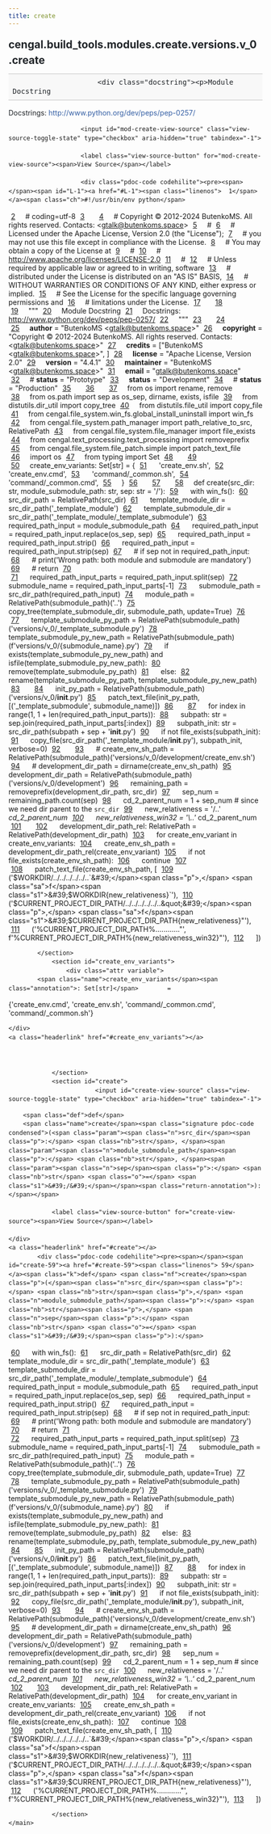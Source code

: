 ```yaml
---
title: create
---
```


<div>
    <main class="pdoc">
            <section class="module-info">
                    <h1 class="modulename">
cengal<wbr>.build_tools<wbr>.modules<wbr>.create<wbr>.versions<wbr>.v_0<wbr>.create    </h1>

                        <div class="docstring"><p>Module Docstring
Docstrings: <a href="http://www.python.org/dev/peps/pep-0257/">http://www.python.org/dev/peps/pep-0257/</a></p>
</div>

                        <input id="mod-create-view-source" class="view-source-toggle-state" type="checkbox" aria-hidden="true" tabindex="-1">

                        <label class="view-source-button" for="mod-create-view-source"><span>View Source</span></label>

                        <div class="pdoc-code codehilite"><pre><span></span><span id="L-1"><a href="#L-1"><span class="linenos">  1</span></a><span class="ch">#!/usr/bin/env python</span>
</span><span id="L-2"><a href="#L-2"><span class="linenos">  2</span></a><span class="c1"># coding=utf-8</span>
</span><span id="L-3"><a href="#L-3"><span class="linenos">  3</span></a>
</span><span id="L-4"><a href="#L-4"><span class="linenos">  4</span></a><span class="c1"># Copyright © 2012-2024 ButenkoMS. All rights reserved. Contacts: &lt;gtalk@butenkoms.space&gt;</span>
</span><span id="L-5"><a href="#L-5"><span class="linenos">  5</span></a><span class="c1"># </span>
</span><span id="L-6"><a href="#L-6"><span class="linenos">  6</span></a><span class="c1"># Licensed under the Apache License, Version 2.0 (the &quot;License&quot;);</span>
</span><span id="L-7"><a href="#L-7"><span class="linenos">  7</span></a><span class="c1"># you may not use this file except in compliance with the License.</span>
</span><span id="L-8"><a href="#L-8"><span class="linenos">  8</span></a><span class="c1"># You may obtain a copy of the License at</span>
</span><span id="L-9"><a href="#L-9"><span class="linenos">  9</span></a><span class="c1"># </span>
</span><span id="L-10"><a href="#L-10"><span class="linenos"> 10</span></a><span class="c1">#     http://www.apache.org/licenses/LICENSE-2.0</span>
</span><span id="L-11"><a href="#L-11"><span class="linenos"> 11</span></a><span class="c1"># </span>
</span><span id="L-12"><a href="#L-12"><span class="linenos"> 12</span></a><span class="c1"># Unless required by applicable law or agreed to in writing, software</span>
</span><span id="L-13"><a href="#L-13"><span class="linenos"> 13</span></a><span class="c1"># distributed under the License is distributed on an &quot;AS IS&quot; BASIS,</span>
</span><span id="L-14"><a href="#L-14"><span class="linenos"> 14</span></a><span class="c1"># WITHOUT WARRANTIES OR CONDITIONS OF ANY KIND, either express or implied.</span>
</span><span id="L-15"><a href="#L-15"><span class="linenos"> 15</span></a><span class="c1"># See the License for the specific language governing permissions and</span>
</span><span id="L-16"><a href="#L-16"><span class="linenos"> 16</span></a><span class="c1"># limitations under the License.</span>
</span><span id="L-17"><a href="#L-17"><span class="linenos"> 17</span></a>
</span><span id="L-18"><a href="#L-18"><span class="linenos"> 18</span></a>
</span><span id="L-19"><a href="#L-19"><span class="linenos"> 19</span></a><span class="sd">&quot;&quot;&quot;</span>
</span><span id="L-20"><a href="#L-20"><span class="linenos"> 20</span></a><span class="sd">Module Docstring</span>
</span><span id="L-21"><a href="#L-21"><span class="linenos"> 21</span></a><span class="sd">Docstrings: http://www.python.org/dev/peps/pep-0257/</span>
</span><span id="L-22"><a href="#L-22"><span class="linenos"> 22</span></a><span class="sd">&quot;&quot;&quot;</span>
</span><span id="L-23"><a href="#L-23"><span class="linenos"> 23</span></a>
</span><span id="L-24"><a href="#L-24"><span class="linenos"> 24</span></a>
</span><span id="L-25"><a href="#L-25"><span class="linenos"> 25</span></a><span class="n">__author__</span> <span class="o">=</span> <span class="s2">&quot;ButenkoMS &lt;gtalk@butenkoms.space&gt;&quot;</span>
</span><span id="L-26"><a href="#L-26"><span class="linenos"> 26</span></a><span class="n">__copyright__</span> <span class="o">=</span> <span class="s2">&quot;Copyright © 2012-2024 ButenkoMS. All rights reserved. Contacts: &lt;gtalk@butenkoms.space&gt;&quot;</span>
</span><span id="L-27"><a href="#L-27"><span class="linenos"> 27</span></a><span class="n">__credits__</span> <span class="o">=</span> <span class="p">[</span><span class="s2">&quot;ButenkoMS &lt;gtalk@butenkoms.space&gt;&quot;</span><span class="p">,</span> <span class="p">]</span>
</span><span id="L-28"><a href="#L-28"><span class="linenos"> 28</span></a><span class="n">__license__</span> <span class="o">=</span> <span class="s2">&quot;Apache License, Version 2.0&quot;</span>
</span><span id="L-29"><a href="#L-29"><span class="linenos"> 29</span></a><span class="n">__version__</span> <span class="o">=</span> <span class="s2">&quot;4.4.1&quot;</span>
</span><span id="L-30"><a href="#L-30"><span class="linenos"> 30</span></a><span class="n">__maintainer__</span> <span class="o">=</span> <span class="s2">&quot;ButenkoMS &lt;gtalk@butenkoms.space&gt;&quot;</span>
</span><span id="L-31"><a href="#L-31"><span class="linenos"> 31</span></a><span class="n">__email__</span> <span class="o">=</span> <span class="s2">&quot;gtalk@butenkoms.space&quot;</span>
</span><span id="L-32"><a href="#L-32"><span class="linenos"> 32</span></a><span class="c1"># __status__ = &quot;Prototype&quot;</span>
</span><span id="L-33"><a href="#L-33"><span class="linenos"> 33</span></a><span class="n">__status__</span> <span class="o">=</span> <span class="s2">&quot;Development&quot;</span>
</span><span id="L-34"><a href="#L-34"><span class="linenos"> 34</span></a><span class="c1"># __status__ = &quot;Production&quot;</span>
</span><span id="L-35"><a href="#L-35"><span class="linenos"> 35</span></a>
</span><span id="L-36"><a href="#L-36"><span class="linenos"> 36</span></a>
</span><span id="L-37"><a href="#L-37"><span class="linenos"> 37</span></a><span class="kn">from</span> <span class="nn">os</span> <span class="kn">import</span> <span class="n">rename</span><span class="p">,</span> <span class="n">remove</span>
</span><span id="L-38"><a href="#L-38"><span class="linenos"> 38</span></a><span class="kn">from</span> <span class="nn">os.path</span> <span class="kn">import</span> <span class="n">sep</span> <span class="k">as</span> <span class="n">os_sep</span><span class="p">,</span> <span class="n">dirname</span><span class="p">,</span> <span class="n">exists</span><span class="p">,</span> <span class="n">isfile</span>
</span><span id="L-39"><a href="#L-39"><span class="linenos"> 39</span></a><span class="kn">from</span> <span class="nn">distutils.dir_util</span> <span class="kn">import</span> <span class="n">copy_tree</span>
</span><span id="L-40"><a href="#L-40"><span class="linenos"> 40</span></a><span class="kn">from</span> <span class="nn">distutils.file_util</span> <span class="kn">import</span> <span class="n">copy_file</span>
</span><span id="L-41"><a href="#L-41"><span class="linenos"> 41</span></a><span class="kn">from</span> <span class="nn">cengal.file_system.win_fs.global_install_uninstall</span> <span class="kn">import</span> <span class="n">win_fs</span>
</span><span id="L-42"><a href="#L-42"><span class="linenos"> 42</span></a><span class="kn">from</span> <span class="nn">cengal.file_system.path_manager</span> <span class="kn">import</span> <span class="n">path_relative_to_src</span><span class="p">,</span> <span class="n">RelativePath</span>
</span><span id="L-43"><a href="#L-43"><span class="linenos"> 43</span></a><span class="kn">from</span> <span class="nn">cengal.file_system.file_manager</span> <span class="kn">import</span> <span class="n">file_exists</span>
</span><span id="L-44"><a href="#L-44"><span class="linenos"> 44</span></a><span class="kn">from</span> <span class="nn">cengal.text_processing.text_processing</span> <span class="kn">import</span> <span class="n">removeprefix</span>
</span><span id="L-45"><a href="#L-45"><span class="linenos"> 45</span></a><span class="kn">from</span> <span class="nn">cengal.file_system.file_patch.simple</span> <span class="kn">import</span> <span class="n">patch_text_file</span>
</span><span id="L-46"><a href="#L-46"><span class="linenos"> 46</span></a><span class="kn">import</span> <span class="nn">os</span>
</span><span id="L-47"><a href="#L-47"><span class="linenos"> 47</span></a><span class="kn">from</span> <span class="nn">typing</span> <span class="kn">import</span> <span class="n">Set</span>
</span><span id="L-48"><a href="#L-48"><span class="linenos"> 48</span></a>
</span><span id="L-49"><a href="#L-49"><span class="linenos"> 49</span></a>
</span><span id="L-50"><a href="#L-50"><span class="linenos"> 50</span></a><span class="n">create_env_variants</span><span class="p">:</span> <span class="n">Set</span><span class="p">[</span><span class="nb">str</span><span class="p">]</span> <span class="o">=</span> <span class="p">{</span>
</span><span id="L-51"><a href="#L-51"><span class="linenos"> 51</span></a>    <span class="s1">&#39;create_env.sh&#39;</span><span class="p">,</span>
</span><span id="L-52"><a href="#L-52"><span class="linenos"> 52</span></a>    <span class="s1">&#39;create_env.cmd&#39;</span><span class="p">,</span>
</span><span id="L-53"><a href="#L-53"><span class="linenos"> 53</span></a>    <span class="s1">&#39;command/_common.sh&#39;</span><span class="p">,</span>
</span><span id="L-54"><a href="#L-54"><span class="linenos"> 54</span></a>    <span class="s1">&#39;command/_common.cmd&#39;</span><span class="p">,</span>
</span><span id="L-55"><a href="#L-55"><span class="linenos"> 55</span></a><span class="p">}</span>
</span><span id="L-56"><a href="#L-56"><span class="linenos"> 56</span></a>
</span><span id="L-57"><a href="#L-57"><span class="linenos"> 57</span></a>
</span><span id="L-58"><a href="#L-58"><span class="linenos"> 58</span></a><span class="k">def</span> <span class="nf">create</span><span class="p">(</span><span class="n">src_dir</span><span class="p">:</span> <span class="nb">str</span><span class="p">,</span> <span class="n">module_submodule_path</span><span class="p">:</span> <span class="nb">str</span><span class="p">,</span> <span class="n">sep</span><span class="p">:</span> <span class="nb">str</span> <span class="o">=</span> <span class="s1">&#39;/&#39;</span><span class="p">):</span>
</span><span id="L-59"><a href="#L-59"><span class="linenos"> 59</span></a>    <span class="k">with</span> <span class="n">win_fs</span><span class="p">():</span>
</span><span id="L-60"><a href="#L-60"><span class="linenos"> 60</span></a>        <span class="n">src_dir_path</span> <span class="o">=</span> <span class="n">RelativePath</span><span class="p">(</span><span class="n">src_dir</span><span class="p">)</span>
</span><span id="L-61"><a href="#L-61"><span class="linenos"> 61</span></a>        <span class="n">template_module_dir</span> <span class="o">=</span> <span class="n">src_dir_path</span><span class="p">(</span><span class="s1">&#39;_template_module&#39;</span><span class="p">)</span>
</span><span id="L-62"><a href="#L-62"><span class="linenos"> 62</span></a>        <span class="n">template_submodule_dir</span> <span class="o">=</span> <span class="n">src_dir_path</span><span class="p">(</span><span class="s1">&#39;_template_module/_template_submodule&#39;</span><span class="p">)</span>
</span><span id="L-63"><a href="#L-63"><span class="linenos"> 63</span></a>        <span class="n">required_path_input</span> <span class="o">=</span> <span class="n">module_submodule_path</span>
</span><span id="L-64"><a href="#L-64"><span class="linenos"> 64</span></a>        <span class="n">required_path_input</span> <span class="o">=</span> <span class="n">required_path_input</span><span class="o">.</span><span class="n">replace</span><span class="p">(</span><span class="n">os_sep</span><span class="p">,</span> <span class="n">sep</span><span class="p">)</span>
</span><span id="L-65"><a href="#L-65"><span class="linenos"> 65</span></a>        <span class="n">required_path_input</span> <span class="o">=</span> <span class="n">required_path_input</span><span class="o">.</span><span class="n">strip</span><span class="p">()</span>
</span><span id="L-66"><a href="#L-66"><span class="linenos"> 66</span></a>        <span class="n">required_path_input</span> <span class="o">=</span> <span class="n">required_path_input</span><span class="o">.</span><span class="n">strip</span><span class="p">(</span><span class="n">sep</span><span class="p">)</span>
</span><span id="L-67"><a href="#L-67"><span class="linenos"> 67</span></a>        <span class="c1"># if sep not in required_path_input:</span>
</span><span id="L-68"><a href="#L-68"><span class="linenos"> 68</span></a>        <span class="c1">#     print(&#39;Wrong path: both module and submodule are mandatory&#39;)</span>
</span><span id="L-69"><a href="#L-69"><span class="linenos"> 69</span></a>        <span class="c1">#     return</span>
</span><span id="L-70"><a href="#L-70"><span class="linenos"> 70</span></a>        
</span><span id="L-71"><a href="#L-71"><span class="linenos"> 71</span></a>        <span class="n">required_path_input_parts</span> <span class="o">=</span> <span class="n">required_path_input</span><span class="o">.</span><span class="n">split</span><span class="p">(</span><span class="n">sep</span><span class="p">)</span>
</span><span id="L-72"><a href="#L-72"><span class="linenos"> 72</span></a>        <span class="n">submodule_name</span> <span class="o">=</span> <span class="n">required_path_input_parts</span><span class="p">[</span><span class="o">-</span><span class="mi">1</span><span class="p">]</span>
</span><span id="L-73"><a href="#L-73"><span class="linenos"> 73</span></a>        <span class="n">submodule_path</span> <span class="o">=</span> <span class="n">src_dir_path</span><span class="p">(</span><span class="n">required_path_input</span><span class="p">)</span>
</span><span id="L-74"><a href="#L-74"><span class="linenos"> 74</span></a>        <span class="n">module_path</span> <span class="o">=</span> <span class="n">RelativePath</span><span class="p">(</span><span class="n">submodule_path</span><span class="p">)(</span><span class="s1">&#39;..&#39;</span><span class="p">)</span>
</span><span id="L-75"><a href="#L-75"><span class="linenos"> 75</span></a>        <span class="n">copy_tree</span><span class="p">(</span><span class="n">template_submodule_dir</span><span class="p">,</span> <span class="n">submodule_path</span><span class="p">,</span> <span class="n">update</span><span class="o">=</span><span class="kc">True</span><span class="p">)</span>
</span><span id="L-76"><a href="#L-76"><span class="linenos"> 76</span></a>
</span><span id="L-77"><a href="#L-77"><span class="linenos"> 77</span></a>        <span class="n">template_submodule_py_path</span> <span class="o">=</span> <span class="n">RelativePath</span><span class="p">(</span><span class="n">submodule_path</span><span class="p">)(</span><span class="s1">&#39;versions/v_0/_template_submodule.py&#39;</span><span class="p">)</span>
</span><span id="L-78"><a href="#L-78"><span class="linenos"> 78</span></a>        <span class="n">template_submodule_py_new_path</span> <span class="o">=</span> <span class="n">RelativePath</span><span class="p">(</span><span class="n">submodule_path</span><span class="p">)(</span><span class="sa">f</span><span class="s1">&#39;versions/v_0/</span><span class="si">{</span><span class="n">submodule_name</span><span class="si">}</span><span class="s1">.py&#39;</span><span class="p">)</span>
</span><span id="L-79"><a href="#L-79"><span class="linenos"> 79</span></a>        <span class="k">if</span> <span class="n">exists</span><span class="p">(</span><span class="n">template_submodule_py_new_path</span><span class="p">)</span> <span class="ow">and</span> <span class="n">isfile</span><span class="p">(</span><span class="n">template_submodule_py_new_path</span><span class="p">):</span>
</span><span id="L-80"><a href="#L-80"><span class="linenos"> 80</span></a>            <span class="n">remove</span><span class="p">(</span><span class="n">template_submodule_py_path</span><span class="p">)</span>
</span><span id="L-81"><a href="#L-81"><span class="linenos"> 81</span></a>        <span class="k">else</span><span class="p">:</span>
</span><span id="L-82"><a href="#L-82"><span class="linenos"> 82</span></a>            <span class="n">rename</span><span class="p">(</span><span class="n">template_submodule_py_path</span><span class="p">,</span> <span class="n">template_submodule_py_new_path</span><span class="p">)</span>
</span><span id="L-83"><a href="#L-83"><span class="linenos"> 83</span></a>
</span><span id="L-84"><a href="#L-84"><span class="linenos"> 84</span></a>        <span class="n">init_py_path</span> <span class="o">=</span> <span class="n">RelativePath</span><span class="p">(</span><span class="n">submodule_path</span><span class="p">)(</span><span class="s1">&#39;versions/v_0/__init__.py&#39;</span><span class="p">)</span>
</span><span id="L-85"><a href="#L-85"><span class="linenos"> 85</span></a>        <span class="n">patch_text_file</span><span class="p">(</span><span class="n">init_py_path</span><span class="p">,</span> <span class="p">[(</span><span class="s1">&#39;_template_submodule&#39;</span><span class="p">,</span> <span class="n">submodule_name</span><span class="p">)])</span>
</span><span id="L-86"><a href="#L-86"><span class="linenos"> 86</span></a>
</span><span id="L-87"><a href="#L-87"><span class="linenos"> 87</span></a>        <span class="k">for</span> <span class="n">index</span> <span class="ow">in</span> <span class="nb">range</span><span class="p">(</span><span class="mi">1</span><span class="p">,</span> <span class="mi">1</span> <span class="o">+</span> <span class="nb">len</span><span class="p">(</span><span class="n">required_path_input_parts</span><span class="p">)):</span>
</span><span id="L-88"><a href="#L-88"><span class="linenos"> 88</span></a>            <span class="n">subpath</span><span class="p">:</span> <span class="nb">str</span> <span class="o">=</span> <span class="n">sep</span><span class="o">.</span><span class="n">join</span><span class="p">(</span><span class="n">required_path_input_parts</span><span class="p">[:</span><span class="n">index</span><span class="p">])</span>
</span><span id="L-89"><a href="#L-89"><span class="linenos"> 89</span></a>            <span class="n">subpath_init</span><span class="p">:</span> <span class="nb">str</span> <span class="o">=</span> <span class="n">src_dir_path</span><span class="p">(</span><span class="n">subpath</span> <span class="o">+</span> <span class="n">sep</span> <span class="o">+</span> <span class="s1">&#39;__init__.py&#39;</span><span class="p">)</span>
</span><span id="L-90"><a href="#L-90"><span class="linenos"> 90</span></a>            <span class="k">if</span> <span class="ow">not</span> <span class="n">file_exists</span><span class="p">(</span><span class="n">subpath_init</span><span class="p">):</span>
</span><span id="L-91"><a href="#L-91"><span class="linenos"> 91</span></a>                <span class="n">copy_file</span><span class="p">(</span><span class="n">src_dir_path</span><span class="p">(</span><span class="s1">&#39;_template_module/__init__.py&#39;</span><span class="p">),</span> <span class="n">subpath_init</span><span class="p">,</span> <span class="n">verbose</span><span class="o">=</span><span class="mi">0</span><span class="p">)</span>
</span><span id="L-92"><a href="#L-92"><span class="linenos"> 92</span></a>
</span><span id="L-93"><a href="#L-93"><span class="linenos"> 93</span></a>        <span class="c1"># create_env_sh_path = RelativePath(submodule_path)(&#39;versions/v_0/development/create_env.sh&#39;)</span>
</span><span id="L-94"><a href="#L-94"><span class="linenos"> 94</span></a>        <span class="c1"># development_dir_path = dirname(create_env_sh_path)</span>
</span><span id="L-95"><a href="#L-95"><span class="linenos"> 95</span></a>        <span class="n">development_dir_path</span> <span class="o">=</span> <span class="n">RelativePath</span><span class="p">(</span><span class="n">submodule_path</span><span class="p">)(</span><span class="s1">&#39;versions/v_0/development&#39;</span><span class="p">)</span>
</span><span id="L-96"><a href="#L-96"><span class="linenos"> 96</span></a>        <span class="n">remaining_path</span> <span class="o">=</span> <span class="n">removeprefix</span><span class="p">(</span><span class="n">development_dir_path</span><span class="p">,</span> <span class="n">src_dir</span><span class="p">)</span>
</span><span id="L-97"><a href="#L-97"><span class="linenos"> 97</span></a>        <span class="n">sep_num</span> <span class="o">=</span> <span class="n">remaining_path</span><span class="o">.</span><span class="n">count</span><span class="p">(</span><span class="n">sep</span><span class="p">)</span>
</span><span id="L-98"><a href="#L-98"><span class="linenos"> 98</span></a>        <span class="n">cd_2_parent_num</span> <span class="o">=</span> <span class="mi">1</span> <span class="o">+</span> <span class="n">sep_num</span>  <span class="c1"># since we need dir parent to the `src_dir`</span>
</span><span id="L-99"><a href="#L-99"><span class="linenos"> 99</span></a>        <span class="n">new_relativeness</span> <span class="o">=</span> <span class="s1">&#39;/..&#39;</span> <span class="o">*</span> <span class="n">cd_2_parent_num</span>
</span><span id="L-100"><a href="#L-100"><span class="linenos">100</span></a>        <span class="n">new_relativeness_win32</span> <span class="o">=</span> <span class="s1">&#39;</span><span class="se">\\</span><span class="s1">..&#39;</span> <span class="o">*</span> <span class="n">cd_2_parent_num</span>
</span><span id="L-101"><a href="#L-101"><span class="linenos">101</span></a>
</span><span id="L-102"><a href="#L-102"><span class="linenos">102</span></a>        <span class="n">development_dir_path_rel</span><span class="p">:</span> <span class="n">RelativePath</span> <span class="o">=</span> <span class="n">RelativePath</span><span class="p">(</span><span class="n">development_dir_path</span><span class="p">)</span>
</span><span id="L-103"><a href="#L-103"><span class="linenos">103</span></a>        <span class="k">for</span> <span class="n">create_env_variant</span> <span class="ow">in</span> <span class="n">create_env_variants</span><span class="p">:</span>
</span><span id="L-104"><a href="#L-104"><span class="linenos">104</span></a>            <span class="n">create_env_sh_path</span> <span class="o">=</span> <span class="n">development_dir_path_rel</span><span class="p">(</span><span class="n">create_env_variant</span><span class="p">)</span>
</span><span id="L-105"><a href="#L-105"><span class="linenos">105</span></a>            <span class="k">if</span> <span class="ow">not</span> <span class="n">file_exists</span><span class="p">(</span><span class="n">create_env_sh_path</span><span class="p">):</span>
</span><span id="L-106"><a href="#L-106"><span class="linenos">106</span></a>                <span class="k">continue</span>
</span><span id="L-107"><a href="#L-107"><span class="linenos">107</span></a>            
</span><span id="L-108"><a href="#L-108"><span class="linenos">108</span></a>            <span class="n">patch_text_file</span><span class="p">(</span><span class="n">create_env_sh_path</span><span class="p">,</span> <span class="p">[</span>
</span><span id="L-109"><a href="#L-109"><span class="linenos">109</span></a>                <span class="p">(</span><span class="s1">&#39;$WORKDIR/../../../../../..`&#39;</span><span class="p">,</span> <span class="sa">f</span><span class="s1">&#39;$WORKDIR</span><span class="si">{</span><span class="n">new_relativeness</span><span class="si">}</span><span class="s1">`&#39;</span><span class="p">),</span>
</span><span id="L-110"><a href="#L-110"><span class="linenos">110</span></a>                <span class="p">(</span><span class="s1">&#39;$CURRENT_PROJECT_DIR_PATH/../../../../../..&quot;&#39;</span><span class="p">,</span> <span class="sa">f</span><span class="s1">&#39;$CURRENT_PROJECT_DIR_PATH</span><span class="si">{</span><span class="n">new_relativeness</span><span class="si">}</span><span class="s1">&quot;&#39;</span><span class="p">),</span>
</span><span id="L-111"><a href="#L-111"><span class="linenos">111</span></a>                <span class="p">(</span><span class="s1">&#39;%CURRENT_PROJECT_DIR_PATH%\..\..\..\..\..\..&quot;&#39;</span><span class="p">,</span> <span class="sa">f</span><span class="s1">&#39;%CURRENT_PROJECT_DIR_PATH%</span><span class="si">{</span><span class="n">new_relativeness_win32</span><span class="si">}</span><span class="s1">&quot;&#39;</span><span class="p">),</span>
</span><span id="L-112"><a href="#L-112"><span class="linenos">112</span></a>            <span class="p">])</span>
</span></pre></div>


            </section>
                <section id="create_env_variants">
                    <div class="attr variable">
            <span class="name">create_env_variants</span><span class="annotation">: Set[str]</span>        =
<span class="default_value">{&#39;create_env.cmd&#39;, &#39;create_env.sh&#39;, &#39;command/_common.cmd&#39;, &#39;command/_common.sh&#39;}</span>

        
    </div>
    <a class="headerlink" href="#create_env_variants"></a>
    
    

                </section>
                <section id="create">
                            <input id="create-view-source" class="view-source-toggle-state" type="checkbox" aria-hidden="true" tabindex="-1">
<div class="attr function">
            
        <span class="def">def</span>
        <span class="name">create</span><span class="signature pdoc-code condensed">(<span class="param"><span class="n">src_dir</span><span class="p">:</span> <span class="nb">str</span>, </span><span class="param"><span class="n">module_submodule_path</span><span class="p">:</span> <span class="nb">str</span>, </span><span class="param"><span class="n">sep</span><span class="p">:</span> <span class="nb">str</span> <span class="o">=</span> <span class="s1">&#39;/&#39;</span></span><span class="return-annotation">):</span></span>

                <label class="view-source-button" for="create-view-source"><span>View Source</span></label>

    </div>
    <a class="headerlink" href="#create"></a>
            <div class="pdoc-code codehilite"><pre><span></span><span id="create-59"><a href="#create-59"><span class="linenos"> 59</span></a><span class="k">def</span> <span class="nf">create</span><span class="p">(</span><span class="n">src_dir</span><span class="p">:</span> <span class="nb">str</span><span class="p">,</span> <span class="n">module_submodule_path</span><span class="p">:</span> <span class="nb">str</span><span class="p">,</span> <span class="n">sep</span><span class="p">:</span> <span class="nb">str</span> <span class="o">=</span> <span class="s1">&#39;/&#39;</span><span class="p">):</span>
</span><span id="create-60"><a href="#create-60"><span class="linenos"> 60</span></a>    <span class="k">with</span> <span class="n">win_fs</span><span class="p">():</span>
</span><span id="create-61"><a href="#create-61"><span class="linenos"> 61</span></a>        <span class="n">src_dir_path</span> <span class="o">=</span> <span class="n">RelativePath</span><span class="p">(</span><span class="n">src_dir</span><span class="p">)</span>
</span><span id="create-62"><a href="#create-62"><span class="linenos"> 62</span></a>        <span class="n">template_module_dir</span> <span class="o">=</span> <span class="n">src_dir_path</span><span class="p">(</span><span class="s1">&#39;_template_module&#39;</span><span class="p">)</span>
</span><span id="create-63"><a href="#create-63"><span class="linenos"> 63</span></a>        <span class="n">template_submodule_dir</span> <span class="o">=</span> <span class="n">src_dir_path</span><span class="p">(</span><span class="s1">&#39;_template_module/_template_submodule&#39;</span><span class="p">)</span>
</span><span id="create-64"><a href="#create-64"><span class="linenos"> 64</span></a>        <span class="n">required_path_input</span> <span class="o">=</span> <span class="n">module_submodule_path</span>
</span><span id="create-65"><a href="#create-65"><span class="linenos"> 65</span></a>        <span class="n">required_path_input</span> <span class="o">=</span> <span class="n">required_path_input</span><span class="o">.</span><span class="n">replace</span><span class="p">(</span><span class="n">os_sep</span><span class="p">,</span> <span class="n">sep</span><span class="p">)</span>
</span><span id="create-66"><a href="#create-66"><span class="linenos"> 66</span></a>        <span class="n">required_path_input</span> <span class="o">=</span> <span class="n">required_path_input</span><span class="o">.</span><span class="n">strip</span><span class="p">()</span>
</span><span id="create-67"><a href="#create-67"><span class="linenos"> 67</span></a>        <span class="n">required_path_input</span> <span class="o">=</span> <span class="n">required_path_input</span><span class="o">.</span><span class="n">strip</span><span class="p">(</span><span class="n">sep</span><span class="p">)</span>
</span><span id="create-68"><a href="#create-68"><span class="linenos"> 68</span></a>        <span class="c1"># if sep not in required_path_input:</span>
</span><span id="create-69"><a href="#create-69"><span class="linenos"> 69</span></a>        <span class="c1">#     print(&#39;Wrong path: both module and submodule are mandatory&#39;)</span>
</span><span id="create-70"><a href="#create-70"><span class="linenos"> 70</span></a>        <span class="c1">#     return</span>
</span><span id="create-71"><a href="#create-71"><span class="linenos"> 71</span></a>        
</span><span id="create-72"><a href="#create-72"><span class="linenos"> 72</span></a>        <span class="n">required_path_input_parts</span> <span class="o">=</span> <span class="n">required_path_input</span><span class="o">.</span><span class="n">split</span><span class="p">(</span><span class="n">sep</span><span class="p">)</span>
</span><span id="create-73"><a href="#create-73"><span class="linenos"> 73</span></a>        <span class="n">submodule_name</span> <span class="o">=</span> <span class="n">required_path_input_parts</span><span class="p">[</span><span class="o">-</span><span class="mi">1</span><span class="p">]</span>
</span><span id="create-74"><a href="#create-74"><span class="linenos"> 74</span></a>        <span class="n">submodule_path</span> <span class="o">=</span> <span class="n">src_dir_path</span><span class="p">(</span><span class="n">required_path_input</span><span class="p">)</span>
</span><span id="create-75"><a href="#create-75"><span class="linenos"> 75</span></a>        <span class="n">module_path</span> <span class="o">=</span> <span class="n">RelativePath</span><span class="p">(</span><span class="n">submodule_path</span><span class="p">)(</span><span class="s1">&#39;..&#39;</span><span class="p">)</span>
</span><span id="create-76"><a href="#create-76"><span class="linenos"> 76</span></a>        <span class="n">copy_tree</span><span class="p">(</span><span class="n">template_submodule_dir</span><span class="p">,</span> <span class="n">submodule_path</span><span class="p">,</span> <span class="n">update</span><span class="o">=</span><span class="kc">True</span><span class="p">)</span>
</span><span id="create-77"><a href="#create-77"><span class="linenos"> 77</span></a>
</span><span id="create-78"><a href="#create-78"><span class="linenos"> 78</span></a>        <span class="n">template_submodule_py_path</span> <span class="o">=</span> <span class="n">RelativePath</span><span class="p">(</span><span class="n">submodule_path</span><span class="p">)(</span><span class="s1">&#39;versions/v_0/_template_submodule.py&#39;</span><span class="p">)</span>
</span><span id="create-79"><a href="#create-79"><span class="linenos"> 79</span></a>        <span class="n">template_submodule_py_new_path</span> <span class="o">=</span> <span class="n">RelativePath</span><span class="p">(</span><span class="n">submodule_path</span><span class="p">)(</span><span class="sa">f</span><span class="s1">&#39;versions/v_0/</span><span class="si">{</span><span class="n">submodule_name</span><span class="si">}</span><span class="s1">.py&#39;</span><span class="p">)</span>
</span><span id="create-80"><a href="#create-80"><span class="linenos"> 80</span></a>        <span class="k">if</span> <span class="n">exists</span><span class="p">(</span><span class="n">template_submodule_py_new_path</span><span class="p">)</span> <span class="ow">and</span> <span class="n">isfile</span><span class="p">(</span><span class="n">template_submodule_py_new_path</span><span class="p">):</span>
</span><span id="create-81"><a href="#create-81"><span class="linenos"> 81</span></a>            <span class="n">remove</span><span class="p">(</span><span class="n">template_submodule_py_path</span><span class="p">)</span>
</span><span id="create-82"><a href="#create-82"><span class="linenos"> 82</span></a>        <span class="k">else</span><span class="p">:</span>
</span><span id="create-83"><a href="#create-83"><span class="linenos"> 83</span></a>            <span class="n">rename</span><span class="p">(</span><span class="n">template_submodule_py_path</span><span class="p">,</span> <span class="n">template_submodule_py_new_path</span><span class="p">)</span>
</span><span id="create-84"><a href="#create-84"><span class="linenos"> 84</span></a>
</span><span id="create-85"><a href="#create-85"><span class="linenos"> 85</span></a>        <span class="n">init_py_path</span> <span class="o">=</span> <span class="n">RelativePath</span><span class="p">(</span><span class="n">submodule_path</span><span class="p">)(</span><span class="s1">&#39;versions/v_0/__init__.py&#39;</span><span class="p">)</span>
</span><span id="create-86"><a href="#create-86"><span class="linenos"> 86</span></a>        <span class="n">patch_text_file</span><span class="p">(</span><span class="n">init_py_path</span><span class="p">,</span> <span class="p">[(</span><span class="s1">&#39;_template_submodule&#39;</span><span class="p">,</span> <span class="n">submodule_name</span><span class="p">)])</span>
</span><span id="create-87"><a href="#create-87"><span class="linenos"> 87</span></a>
</span><span id="create-88"><a href="#create-88"><span class="linenos"> 88</span></a>        <span class="k">for</span> <span class="n">index</span> <span class="ow">in</span> <span class="nb">range</span><span class="p">(</span><span class="mi">1</span><span class="p">,</span> <span class="mi">1</span> <span class="o">+</span> <span class="nb">len</span><span class="p">(</span><span class="n">required_path_input_parts</span><span class="p">)):</span>
</span><span id="create-89"><a href="#create-89"><span class="linenos"> 89</span></a>            <span class="n">subpath</span><span class="p">:</span> <span class="nb">str</span> <span class="o">=</span> <span class="n">sep</span><span class="o">.</span><span class="n">join</span><span class="p">(</span><span class="n">required_path_input_parts</span><span class="p">[:</span><span class="n">index</span><span class="p">])</span>
</span><span id="create-90"><a href="#create-90"><span class="linenos"> 90</span></a>            <span class="n">subpath_init</span><span class="p">:</span> <span class="nb">str</span> <span class="o">=</span> <span class="n">src_dir_path</span><span class="p">(</span><span class="n">subpath</span> <span class="o">+</span> <span class="n">sep</span> <span class="o">+</span> <span class="s1">&#39;__init__.py&#39;</span><span class="p">)</span>
</span><span id="create-91"><a href="#create-91"><span class="linenos"> 91</span></a>            <span class="k">if</span> <span class="ow">not</span> <span class="n">file_exists</span><span class="p">(</span><span class="n">subpath_init</span><span class="p">):</span>
</span><span id="create-92"><a href="#create-92"><span class="linenos"> 92</span></a>                <span class="n">copy_file</span><span class="p">(</span><span class="n">src_dir_path</span><span class="p">(</span><span class="s1">&#39;_template_module/__init__.py&#39;</span><span class="p">),</span> <span class="n">subpath_init</span><span class="p">,</span> <span class="n">verbose</span><span class="o">=</span><span class="mi">0</span><span class="p">)</span>
</span><span id="create-93"><a href="#create-93"><span class="linenos"> 93</span></a>
</span><span id="create-94"><a href="#create-94"><span class="linenos"> 94</span></a>        <span class="c1"># create_env_sh_path = RelativePath(submodule_path)(&#39;versions/v_0/development/create_env.sh&#39;)</span>
</span><span id="create-95"><a href="#create-95"><span class="linenos"> 95</span></a>        <span class="c1"># development_dir_path = dirname(create_env_sh_path)</span>
</span><span id="create-96"><a href="#create-96"><span class="linenos"> 96</span></a>        <span class="n">development_dir_path</span> <span class="o">=</span> <span class="n">RelativePath</span><span class="p">(</span><span class="n">submodule_path</span><span class="p">)(</span><span class="s1">&#39;versions/v_0/development&#39;</span><span class="p">)</span>
</span><span id="create-97"><a href="#create-97"><span class="linenos"> 97</span></a>        <span class="n">remaining_path</span> <span class="o">=</span> <span class="n">removeprefix</span><span class="p">(</span><span class="n">development_dir_path</span><span class="p">,</span> <span class="n">src_dir</span><span class="p">)</span>
</span><span id="create-98"><a href="#create-98"><span class="linenos"> 98</span></a>        <span class="n">sep_num</span> <span class="o">=</span> <span class="n">remaining_path</span><span class="o">.</span><span class="n">count</span><span class="p">(</span><span class="n">sep</span><span class="p">)</span>
</span><span id="create-99"><a href="#create-99"><span class="linenos"> 99</span></a>        <span class="n">cd_2_parent_num</span> <span class="o">=</span> <span class="mi">1</span> <span class="o">+</span> <span class="n">sep_num</span>  <span class="c1"># since we need dir parent to the `src_dir`</span>
</span><span id="create-100"><a href="#create-100"><span class="linenos">100</span></a>        <span class="n">new_relativeness</span> <span class="o">=</span> <span class="s1">&#39;/..&#39;</span> <span class="o">*</span> <span class="n">cd_2_parent_num</span>
</span><span id="create-101"><a href="#create-101"><span class="linenos">101</span></a>        <span class="n">new_relativeness_win32</span> <span class="o">=</span> <span class="s1">&#39;</span><span class="se">\\</span><span class="s1">..&#39;</span> <span class="o">*</span> <span class="n">cd_2_parent_num</span>
</span><span id="create-102"><a href="#create-102"><span class="linenos">102</span></a>
</span><span id="create-103"><a href="#create-103"><span class="linenos">103</span></a>        <span class="n">development_dir_path_rel</span><span class="p">:</span> <span class="n">RelativePath</span> <span class="o">=</span> <span class="n">RelativePath</span><span class="p">(</span><span class="n">development_dir_path</span><span class="p">)</span>
</span><span id="create-104"><a href="#create-104"><span class="linenos">104</span></a>        <span class="k">for</span> <span class="n">create_env_variant</span> <span class="ow">in</span> <span class="n">create_env_variants</span><span class="p">:</span>
</span><span id="create-105"><a href="#create-105"><span class="linenos">105</span></a>            <span class="n">create_env_sh_path</span> <span class="o">=</span> <span class="n">development_dir_path_rel</span><span class="p">(</span><span class="n">create_env_variant</span><span class="p">)</span>
</span><span id="create-106"><a href="#create-106"><span class="linenos">106</span></a>            <span class="k">if</span> <span class="ow">not</span> <span class="n">file_exists</span><span class="p">(</span><span class="n">create_env_sh_path</span><span class="p">):</span>
</span><span id="create-107"><a href="#create-107"><span class="linenos">107</span></a>                <span class="k">continue</span>
</span><span id="create-108"><a href="#create-108"><span class="linenos">108</span></a>            
</span><span id="create-109"><a href="#create-109"><span class="linenos">109</span></a>            <span class="n">patch_text_file</span><span class="p">(</span><span class="n">create_env_sh_path</span><span class="p">,</span> <span class="p">[</span>
</span><span id="create-110"><a href="#create-110"><span class="linenos">110</span></a>                <span class="p">(</span><span class="s1">&#39;$WORKDIR/../../../../../..`&#39;</span><span class="p">,</span> <span class="sa">f</span><span class="s1">&#39;$WORKDIR</span><span class="si">{</span><span class="n">new_relativeness</span><span class="si">}</span><span class="s1">`&#39;</span><span class="p">),</span>
</span><span id="create-111"><a href="#create-111"><span class="linenos">111</span></a>                <span class="p">(</span><span class="s1">&#39;$CURRENT_PROJECT_DIR_PATH/../../../../../..&quot;&#39;</span><span class="p">,</span> <span class="sa">f</span><span class="s1">&#39;$CURRENT_PROJECT_DIR_PATH</span><span class="si">{</span><span class="n">new_relativeness</span><span class="si">}</span><span class="s1">&quot;&#39;</span><span class="p">),</span>
</span><span id="create-112"><a href="#create-112"><span class="linenos">112</span></a>                <span class="p">(</span><span class="s1">&#39;%CURRENT_PROJECT_DIR_PATH%\..\..\..\..\..\..&quot;&#39;</span><span class="p">,</span> <span class="sa">f</span><span class="s1">&#39;%CURRENT_PROJECT_DIR_PATH%</span><span class="si">{</span><span class="n">new_relativeness_win32</span><span class="si">}</span><span class="s1">&quot;&#39;</span><span class="p">),</span>
</span><span id="create-113"><a href="#create-113"><span class="linenos">113</span></a>            <span class="p">])</span>
</span></pre></div>


    

                </section>
    </main>


<style>pre{line-height:125%;}span.linenos{color:inherit; background-color:transparent; padding-left:5px; padding-right:20px;}.pdoc-code .hll{background-color:#ffffcc}.pdoc-code{background:#f8f8f8;}.pdoc-code .c{color:#3D7B7B; font-style:italic}.pdoc-code .err{border:1px solid #FF0000}.pdoc-code .k{color:#008000; font-weight:bold}.pdoc-code .o{color:#666666}.pdoc-code .ch{color:#3D7B7B; font-style:italic}.pdoc-code .cm{color:#3D7B7B; font-style:italic}.pdoc-code .cp{color:#9C6500}.pdoc-code .cpf{color:#3D7B7B; font-style:italic}.pdoc-code .c1{color:#3D7B7B; font-style:italic}.pdoc-code .cs{color:#3D7B7B; font-style:italic}.pdoc-code .gd{color:#A00000}.pdoc-code .ge{font-style:italic}.pdoc-code .gr{color:#E40000}.pdoc-code .gh{color:#000080; font-weight:bold}.pdoc-code .gi{color:#008400}.pdoc-code .go{color:#717171}.pdoc-code .gp{color:#000080; font-weight:bold}.pdoc-code .gs{font-weight:bold}.pdoc-code .gu{color:#800080; font-weight:bold}.pdoc-code .gt{color:#0044DD}.pdoc-code .kc{color:#008000; font-weight:bold}.pdoc-code .kd{color:#008000; font-weight:bold}.pdoc-code .kn{color:#008000; font-weight:bold}.pdoc-code .kp{color:#008000}.pdoc-code .kr{color:#008000; font-weight:bold}.pdoc-code .kt{color:#B00040}.pdoc-code .m{color:#666666}.pdoc-code .s{color:#BA2121}.pdoc-code .na{color:#687822}.pdoc-code .nb{color:#008000}.pdoc-code .nc{color:#0000FF; font-weight:bold}.pdoc-code .no{color:#880000}.pdoc-code .nd{color:#AA22FF}.pdoc-code .ni{color:#717171; font-weight:bold}.pdoc-code .ne{color:#CB3F38; font-weight:bold}.pdoc-code .nf{color:#0000FF}.pdoc-code .nl{color:#767600}.pdoc-code .nn{color:#0000FF; font-weight:bold}.pdoc-code .nt{color:#008000; font-weight:bold}.pdoc-code .nv{color:#19177C}.pdoc-code .ow{color:#AA22FF; font-weight:bold}.pdoc-code .w{color:#bbbbbb}.pdoc-code .mb{color:#666666}.pdoc-code .mf{color:#666666}.pdoc-code .mh{color:#666666}.pdoc-code .mi{color:#666666}.pdoc-code .mo{color:#666666}.pdoc-code .sa{color:#BA2121}.pdoc-code .sb{color:#BA2121}.pdoc-code .sc{color:#BA2121}.pdoc-code .dl{color:#BA2121}.pdoc-code .sd{color:#BA2121; font-style:italic}.pdoc-code .s2{color:#BA2121}.pdoc-code .se{color:#AA5D1F; font-weight:bold}.pdoc-code .sh{color:#BA2121}.pdoc-code .si{color:#A45A77; font-weight:bold}.pdoc-code .sx{color:#008000}.pdoc-code .sr{color:#A45A77}.pdoc-code .s1{color:#BA2121}.pdoc-code .ss{color:#19177C}.pdoc-code .bp{color:#008000}.pdoc-code .fm{color:#0000FF}.pdoc-code .vc{color:#19177C}.pdoc-code .vg{color:#19177C}.pdoc-code .vi{color:#19177C}.pdoc-code .vm{color:#19177C}.pdoc-code .il{color:#666666}</style>
<style>:root{--pdoc-background:#fff;}.pdoc{--text:#212529;--muted:#6c757d;--link:#3660a5;--link-hover:#1659c5;--code:#f8f8f8;--active:#fff598;--accent:#eee;--accent2:#c1c1c1;--nav-hover:rgba(255, 255, 255, 0.5);--name:#0066BB;--def:#008800;--annotation:#007020;}</style>
<style>.pdoc{color:var(--text);box-sizing:border-box;line-height:1.5;background:none;}.pdoc .pdoc-button{cursor:pointer;display:inline-block;border:solid black 1px;border-radius:2px;font-size:.75rem;padding:calc(0.5em - 1px) 1em;transition:100ms all;}.pdoc .pdoc-alert{padding:1rem 1rem 1rem calc(1.5rem + 24px);border:1px solid transparent;border-radius:.25rem;background-repeat:no-repeat;background-position:1rem center;margin-bottom:1rem;}.pdoc .pdoc-alert > *:last-child{margin-bottom:0;}.pdoc .pdoc-alert-note {color:#084298;background-color:#cfe2ff;border-color:#b6d4fe;background-image:url("data:image/svg+xml,%3Csvg%20xmlns%3D%22http%3A//www.w3.org/2000/svg%22%20width%3D%2224%22%20height%3D%2224%22%20fill%3D%22%23084298%22%20viewBox%3D%220%200%2016%2016%22%3E%3Cpath%20d%3D%22M8%2016A8%208%200%201%200%208%200a8%208%200%200%200%200%2016zm.93-9.412-1%204.705c-.07.34.029.533.304.533.194%200%20.487-.07.686-.246l-.088.416c-.287.346-.92.598-1.465.598-.703%200-1.002-.422-.808-1.319l.738-3.468c.064-.293.006-.399-.287-.47l-.451-.081.082-.381%202.29-.287zM8%205.5a1%201%200%201%201%200-2%201%201%200%200%201%200%202z%22/%3E%3C/svg%3E");}.pdoc .pdoc-alert-warning{color:#664d03;background-color:#fff3cd;border-color:#ffecb5;background-image:url("data:image/svg+xml,%3Csvg%20xmlns%3D%22http%3A//www.w3.org/2000/svg%22%20width%3D%2224%22%20height%3D%2224%22%20fill%3D%22%23664d03%22%20viewBox%3D%220%200%2016%2016%22%3E%3Cpath%20d%3D%22M8.982%201.566a1.13%201.13%200%200%200-1.96%200L.165%2013.233c-.457.778.091%201.767.98%201.767h13.713c.889%200%201.438-.99.98-1.767L8.982%201.566zM8%205c.535%200%20.954.462.9.995l-.35%203.507a.552.552%200%200%201-1.1%200L7.1%205.995A.905.905%200%200%201%208%205zm.002%206a1%201%200%201%201%200%202%201%201%200%200%201%200-2z%22/%3E%3C/svg%3E");}.pdoc .pdoc-alert-danger{color:#842029;background-color:#f8d7da;border-color:#f5c2c7;background-image:url("data:image/svg+xml,%3Csvg%20xmlns%3D%22http%3A//www.w3.org/2000/svg%22%20width%3D%2224%22%20height%3D%2224%22%20fill%3D%22%23842029%22%20viewBox%3D%220%200%2016%2016%22%3E%3Cpath%20d%3D%22M5.52.359A.5.5%200%200%201%206%200h4a.5.5%200%200%201%20.474.658L8.694%206H12.5a.5.5%200%200%201%20.395.807l-7%209a.5.5%200%200%201-.873-.454L6.823%209.5H3.5a.5.5%200%200%201-.48-.641l2.5-8.5z%22/%3E%3C/svg%3E");}.pdoc .visually-hidden{position:absolute !important;width:1px !important;height:1px !important;padding:0 !important;margin:-1px !important;overflow:hidden !important;clip:rect(0, 0, 0, 0) !important;white-space:nowrap !important;border:0 !important;}.pdoc h1, .pdoc h2, .pdoc h3{font-weight:300;margin:.3em 0;padding:.2em 0;}.pdoc > section:not(.module-info) h1{font-size:1.5rem;font-weight:500;}.pdoc > section:not(.module-info) h2{font-size:1.4rem;font-weight:500;}.pdoc > section:not(.module-info) h3{font-size:1.3rem;font-weight:500;}.pdoc > section:not(.module-info) h4{font-size:1.2rem;}.pdoc > section:not(.module-info) h5{font-size:1.1rem;}.pdoc a{text-decoration:none;color:var(--link);}.pdoc a:hover{color:var(--link-hover);}.pdoc blockquote{margin-left:2rem;}.pdoc pre{border-top:1px solid var(--accent2);border-bottom:1px solid var(--accent2);margin-top:0;margin-bottom:1em;padding:.5rem 0 .5rem .5rem;overflow-x:auto;background-color:var(--code);}.pdoc code{color:var(--text);padding:.2em .4em;margin:0;font-size:85%;background-color:var(--accent);border-radius:6px;}.pdoc a > code{color:inherit;}.pdoc pre > code{display:inline-block;font-size:inherit;background:none;border:none;padding:0;}.pdoc > section:not(.module-info){margin-bottom:1.5rem;}.pdoc .modulename{margin-top:0;font-weight:bold;}.pdoc .modulename a{color:var(--link);transition:100ms all;}.pdoc .git-button{float:right;border:solid var(--link) 1px;}.pdoc .git-button:hover{background-color:var(--link);color:var(--pdoc-background);}.view-source-toggle-state,.view-source-toggle-state ~ .pdoc-code{display:none;}.view-source-toggle-state:checked ~ .pdoc-code{display:block;}.view-source-button{display:inline-block;float:right;font-size:.75rem;line-height:1.5rem;color:var(--muted);padding:0 .4rem 0 1.3rem;cursor:pointer;text-indent:-2px;}.view-source-button > span{visibility:hidden;}.module-info .view-source-button{float:none;display:flex;justify-content:flex-end;margin:-1.2rem .4rem -.2rem 0;}.view-source-button::before{position:absolute;content:"View Source";display:list-item;list-style-type:disclosure-closed;}.view-source-toggle-state:checked ~ .attr .view-source-button::before,.view-source-toggle-state:checked ~ .view-source-button::before{list-style-type:disclosure-open;}.pdoc .docstring{margin-bottom:1.5rem;}.pdoc section:not(.module-info) .docstring{margin-left:clamp(0rem, 5vw - 2rem, 1rem);}.pdoc .docstring .pdoc-code{margin-left:1em;margin-right:1em;}.pdoc h1:target,.pdoc h2:target,.pdoc h3:target,.pdoc h4:target,.pdoc h5:target,.pdoc h6:target,.pdoc .pdoc-code > pre > span:target{background-color:var(--active);box-shadow:-1rem 0 0 0 var(--active);}.pdoc .pdoc-code > pre > span:target{display:block;}.pdoc div:target > .attr,.pdoc section:target > .attr,.pdoc dd:target > a{background-color:var(--active);}.pdoc *{scroll-margin:2rem;}.pdoc .pdoc-code .linenos{user-select:none;}.pdoc .attr:hover{filter:contrast(0.95);}.pdoc section, .pdoc .classattr{position:relative;}.pdoc .headerlink{--width:clamp(1rem, 3vw, 2rem);position:absolute;top:0;left:calc(0rem - var(--width));transition:all 100ms ease-in-out;opacity:0;}.pdoc .headerlink::before{content:"#";display:block;text-align:center;width:var(--width);height:2.3rem;line-height:2.3rem;font-size:1.5rem;}.pdoc .attr:hover ~ .headerlink,.pdoc *:target > .headerlink,.pdoc .headerlink:hover{opacity:1;}.pdoc .attr{display:block;margin:.5rem 0 .5rem;padding:.4rem .4rem .4rem 1rem;background-color:var(--accent);overflow-x:auto;}.pdoc .classattr{margin-left:2rem;}.pdoc .name{color:var(--name);font-weight:bold;}.pdoc .def{color:var(--def);font-weight:bold;}.pdoc .signature{background-color:transparent;}.pdoc .param, .pdoc .return-annotation{white-space:pre;}.pdoc .signature.multiline .param{display:block;}.pdoc .signature.condensed .param{display:inline-block;}.pdoc .annotation{color:var(--annotation);}.pdoc .view-value-toggle-state,.pdoc .view-value-toggle-state ~ .default_value{display:none;}.pdoc .view-value-toggle-state:checked ~ .default_value{display:inherit;}.pdoc .view-value-button{font-size:.5rem;vertical-align:middle;border-style:dashed;margin-top:-0.1rem;}.pdoc .view-value-button:hover{background:white;}.pdoc .view-value-button::before{content:"show";text-align:center;width:2.2em;display:inline-block;}.pdoc .view-value-toggle-state:checked ~ .view-value-button::before{content:"hide";}.pdoc .inherited{margin-left:2rem;}.pdoc .inherited dt{font-weight:700;}.pdoc .inherited dt, .pdoc .inherited dd{display:inline;margin-left:0;margin-bottom:.5rem;}.pdoc .inherited dd:not(:last-child):after{content:", ";}.pdoc .inherited .class:before{content:"class ";}.pdoc .inherited .function a:after{content:"()";}.pdoc .search-result .docstring{overflow:auto;max-height:25vh;}.pdoc .search-result.focused > .attr{background-color:var(--active);}.pdoc .attribution{margin-top:2rem;display:block;opacity:0.5;transition:all 200ms;filter:grayscale(100%);}.pdoc .attribution:hover{opacity:1;filter:grayscale(0%);}.pdoc .attribution img{margin-left:5px;height:35px;vertical-align:middle;width:70px;transition:all 200ms;}.pdoc table{display:block;width:max-content;max-width:100%;overflow:auto;margin-bottom:1rem;}.pdoc table th{font-weight:600;}.pdoc table th, .pdoc table td{padding:6px 13px;border:1px solid var(--accent2);}</style></div>